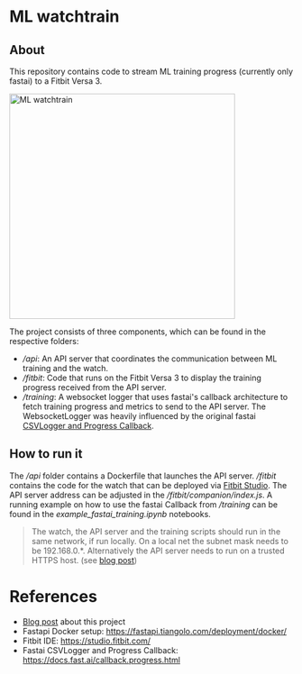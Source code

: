 # ML watchtrain

## About
This repository contains code to stream ML training progress (currently only fastai) to a Fitbit Versa 3. 

<p align="left">
  <img src="docs/assets/img/logo_watchtrain1.jpg?raw=true" width="400" title="ML watchtrain">
</p>

The project consists of three components, which can be found in the respective folders:
- */api*: An API server that coordinates the communication between ML training and the watch.
- */fitbit*: Code that runs on the Fitbit Versa 3 to display the training progress received from the API server.
- */training*: A websocket logger that uses fastai's callback architecture to fetch training progress and metrics to send to the API server. The WebsocketLogger was heavily influenced by the original fastai [CSVLogger and Progress Callback](https://docs.fast.ai/callback.progress.html).

## How to run it

The */api* folder contains a Dockerfile that launches the API server. */fitbit* contains the code for the watch that can be deployed via [Fitbit Studio](https://studio.fitbit.com/). The API server address can be adjusted in the */fitbit/companion/index.js*. A running example on how to use the fastai Callback from */training* can be found in the *example_fastai_training.ipynb* notebooks.


> The watch, the API server and the training scripts should run in the same network, if run locally. On a local net the subnet mask needs to be 192.168.0.*. Alternatively the API server needs to run on a trusted HTTPS host. (see [blog post](https://joatom.github.io/ai_curious/api/websockets/ml%20logging/fastai%20callbacks/2021/06/19/watchtrain.html))

# References
- [Blog post](https://joatom.github.io/ai_curious/api/websockets/ml%20logging/fastai%20callbacks/2021/06/19/watchtrain.html) about this project
- Fastapi Docker setup: https://fastapi.tiangolo.com/deployment/docker/
- Fitbit IDE: https://studio.fitbit.com/
- Fastai CSVLogger and Progress Callback: https://docs.fast.ai/callback.progress.html